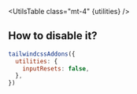 <script>
	import UtilsTable from '$lib/UtilsTable.svelte'
	const utilities = {
		".reset-number-input": {
			"&::-webkit-outer-spin-button, &::-webkit-inner-spin-button": {
				// Using `display: none` crashes Chrome on hover
				"-webkit-appearance": "none",
				//  Apparently some margin are still there even though it's hidden
				margin: "0",
				// Firefox
				"-moz-appearance": "textfield",
			},
		},
		".reset-search-input": {
			"&::-webkit-search-decoration, &::-webkit-search-cancel-button, &::-webkit-search-results-button, &::-webkit-search-results-decoration":
				{
					"-webkit-appearance": "none",
				},
		},
	}
</script>

<UtilsTable class="mt-4" {utilities} />

## How to disable it?

```js
tailwindcssAddons({
  utilities: {
    inputResets: false,
  },
})
```
